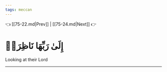 ```yaml
---
tags: meccan
---
```


👈 [[75-22.md|Prev]] | [[75-24.md|Next]] 👉

# إِلَىٰ رَبِّهَا نَاظِرَةٞ

Looking at their Lord

---

